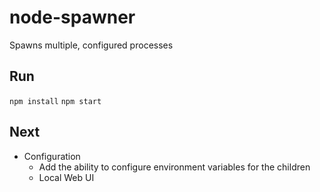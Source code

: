 # node-spawner
Spawns multiple, configured processes

## Run
```npm install```
```npm start```

## Next
- Configuration
  - Add the ability to configure environment variables for the children
  - Local Web UI
